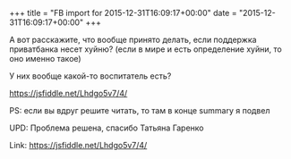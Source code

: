 +++
title = "FB import for 2015-12-31T16:09:17+00:00"
date = "2015-12-31T16:09:17+00:00"
+++

А вот расскажите, что вообще принято делать, если поддержка приватбанка несет хуйню? (если в мире и есть определение хуйни, то оно именно такое)

У них вообще какой-то воспитатель есть?

 https://jsfiddle.net/Lhdgo5v7/4/

PS: если вы вдруг решите читать, то там в конце summary я подвел

UPD: Проблема решена, спасибо Татьяна Гаренко


Link: https://jsfiddle.net/Lhdgo5v7/4/
